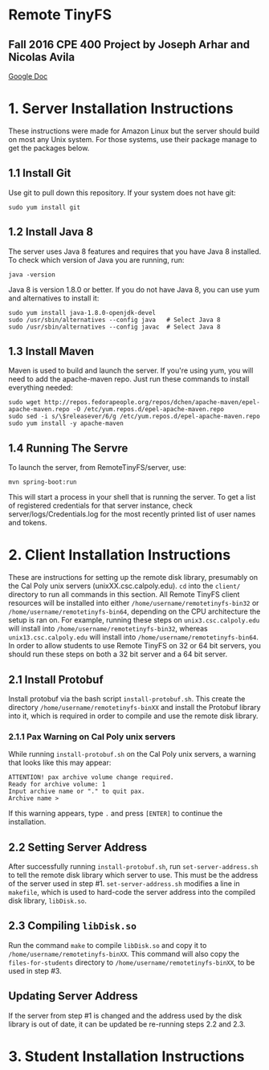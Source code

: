 # Remote TinyFS
## Fall 2016 CPE 400 Project by Joseph Arhar and Nicolas Avila
[Google Doc](https://docs.google.com/document/d/1Y0KHQ00_FKQ2uBxDKG3h4CV9MQzGDEgeOx28NvSPXnI)

# 1. Server Installation Instructions
These instructions were made for Amazon Linux but the server should build on most any Unix system. For those systems, use their package manage to get the packages below.
## 1.1 Install Git
Use git to pull down this repository. If your system does not have git:

    sudo yum install git

## 1.2 Install Java 8
The server uses Java 8 features and requires that you have Java 8 installed. To check which version of Java you are running,
    run:
    
    java -version

Java 8 is version 1.8.0 or better. If you do not have Java 8, you can use yum and alternatives to install it:
    
    sudo yum install java-1.8.0-openjdk-devel
    sudo /usr/sbin/alternatives --config java   # Select Java 8
    sudo /usr/sbin/alternatives --config javac  # Select Java 8

## 1.3 Install Maven
Maven is used to build and launch the server. If you're using yum, you will need to add the apache-maven repo. Just run these commands to install everything needed:

    sudo wget http://repos.fedorapeople.org/repos/dchen/apache-maven/epel-apache-maven.repo -O /etc/yum.repos.d/epel-apache-maven.repo
    sudo sed -i s/\$releasever/6/g /etc/yum.repos.d/epel-apache-maven.repo
    sudo yum install -y apache-maven

## 1.4 Running The Servre
To launch the server, from RemoteTinyFS/server, use:

    mvn spring-boot:run

This will start a process in your shell that is running the server. To get a list of registered credentials for that server instance, check server/logs/Credentials.log for the most recently printed list of user names and tokens.

# 2. Client Installation Instructions
These are instructions for setting up the remote disk library, presumably on the Cal Poly unix servers (unixXX.csc.calpoly.edu).
`cd` into the `client/` directory to run all commands in this section.
All Remote TinyFS client resources will be installed into either `/home/username/remotetinyfs-bin32` or `/home/username/remotetinyfs-bin64`, depending on the CPU architecture the setup is ran on. For example, running these steps on `unix3.csc.calpoly.edu` will install into `/home/username/remotetinyfs-bin32`, whereas `unix13.csc.calpoly.edu` will install into `/home/username/remotetinyfs-bin64`. In order to allow students to use Remote TinyFS on 32 or 64 bit servers, you should run these steps on both a 32 bit server and a 64 bit server.
## 2.1 Install Protobuf
Install protobuf via the bash script `install-protobuf.sh`. This create the directory `/home/username/remotetinyfs-binXX` and install the Protobuf library into it, which is required in order to compile and use the remote disk library.
### 2.1.1 Pax Warning on Cal Poly unix servers
While running `install-protobuf.sh` on the Cal Poly unix servers, a warning that looks like this may appear:
```
ATTENTION! pax archive volume change required.
Ready for archive volume: 1
Input archive name or "." to quit pax.
Archive name > 
```
If this warning appears, type `.` and press `[ENTER]` to continue the installation.
## 2.2 Setting Server Address
After successfully running `install-protobuf.sh`, run `set-server-address.sh` to tell the remote disk library which server to use. This must be the address of the server used in step #1.
`set-server-address.sh` modifies a line in `makefile`, which is used to hard-code the server address into the compiled disk library, `libDisk.so`.
## 2.3 Compiling `libDisk.so`
Run the command `make` to compile `libDisk.so` and copy it to `/home/username/remotetinyfs-binXX`.
This command will also copy the `files-for-students` directory to `/home/username/remotetinyfs-binXX`, to be used in step #3.
## Updating Server Address
If the server from step #1 is changed and the address used by the disk library is out of date, it can be updated be re-running steps 2.2 and 2.3.

# 3. Student Installation Instructions

